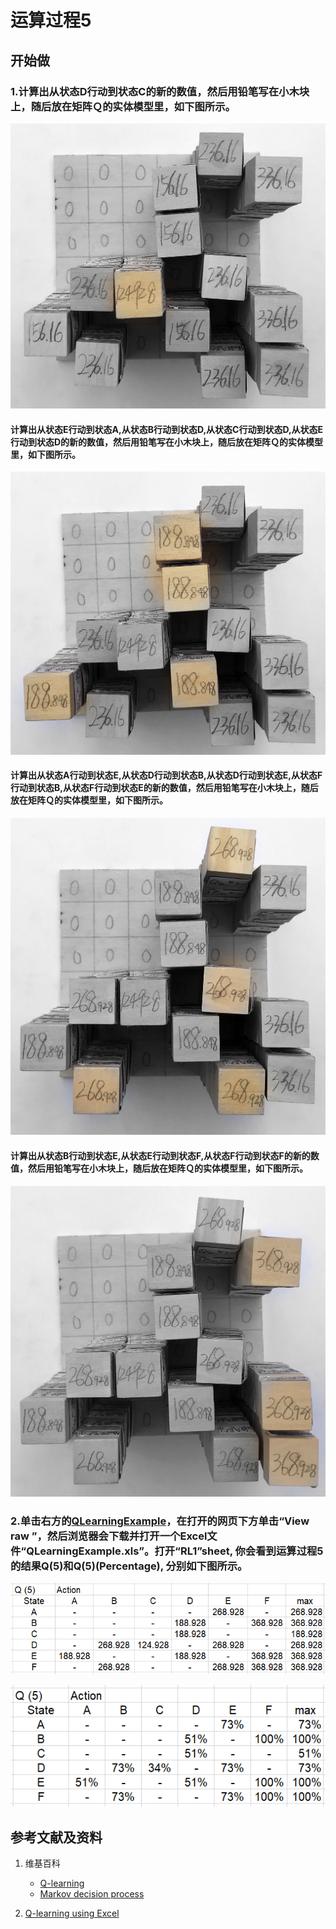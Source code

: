 # 运算过程5

## 开始做

### 1.计算出从状态D行动到状态C的新的数值，然后用铅笔写在小木块上，随后放在矩阵Ｑ的实体模型里，如下图所示。

![](/images/强化学习/基本的时序差分控制方法/Q-learning/经典实验1/运算过程5/1a1.jpg)

#### 计算出从状态E行动到状态A,从状态B行动到状态D,从状态C行动到状态D,从状态E行动到状态D的新的数值，然后用铅笔写在小木块上，随后放在矩阵Ｑ的实体模型里，如下图所示。

![](/images/强化学习/基本的时序差分控制方法/Q-learning/经典实验1/运算过程5/1a2.jpg)

#### 计算出从状态A行动到状态E,从状态D行动到状态B,从状态D行动到状态E,从状态F行动到状态B,从状态F行动到状态E的新的数值，然后用铅笔写在小木块上，随后放在矩阵Ｑ的实体模型里，如下图所示。

![](/images/强化学习/基本的时序差分控制方法/Q-learning/经典实验1/运算过程5/1a3.jpg)

#### 计算出从状态B行动到状态E,从状态E行动到状态F,从状态F行动到状态F的新的数值，然后用铅笔写在小木块上，随后放在矩阵Ｑ的实体模型里，如下图所示。

![](/images/强化学习/基本的时序差分控制方法/Q-learning/经典实验1/运算过程5/1a4.jpg)

### 2.单击右方的[QLearningExample](https://github.com/quanbinn/learn-dl-the-experimental-way/blob/master/issues%2Bhistory/excel/QLearningExample.xls)，在打开的网页下方单击“View raw ”，然后浏览器会下载并打开一个Excel文件“QLearningExample.xls”。打开“RL1”sheet, 你会看到运算过程5的结果Q(5)和Q(5)(Percentage), 分别如下图所示。

![](/images/强化学习/基本的时序差分控制方法/Q-learning/经典实验1/运算过程5/Q5-1.png)

![](/images/强化学习/基本的时序差分控制方法/Q-learning/经典实验1/运算过程5/Q5-2.png)

## 参考文献及资料

1. 维基百科
	- [Q-learning](https://en.wikipedia.org/wiki/Q-learning) 
	- [Markov decision process](https://en.wikipedia.org/wiki/Markov_decision_process) 

1. [Q-learning using Excel](https://people.revoledu.com/kardi/tutorial/ReinforcementLearning/Q-learning-Excel.htm)